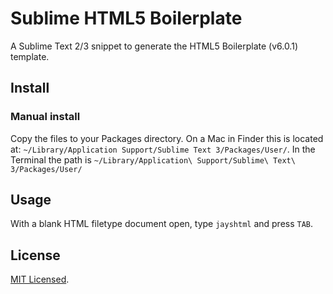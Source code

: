 # Sublime HTML5 Boilerplate

A Sublime Text 2/3 snippet to generate the HTML5 Boilerplate (v6.0.1) template.

## Install

### Manual install

Copy the files to your Packages directory. 
On a Mac in Finder this is located at: ``~/Library/Application Support/Sublime Text 3/Packages/User/``. In the Terminal the path is ``~/Library/Application\ Support/Sublime\ Text\ 3/Packages/User/``

<!-- ### Package Control install

In the command pallette (Cmd-Shift+P on Mac) type 'Install' then press enter to see a list of packages. Search for 'HTML Boilerplate' then press enter to install. -->

## Usage

With a blank HTML filetype document open, type ``jayshtml`` and press `TAB`.


## License 

[MIT Licensed](http://sloria.mit-license.org/).
